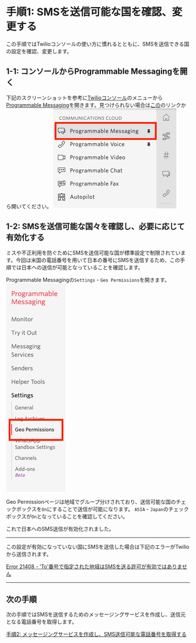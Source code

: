 #  手順1: SMSを送信可能な国を確認、変更する 

この手順ではTwilioコンソールの使い方に慣れるとともに、SMSを送信できる国の設定を確認、変更します。

## 1-1: コンソールからProgrammable Messagingを開く

下記のスクリーンショットを参考に[Twilioコンソール](https://www.twilio.com/console)のメニューから[Programmable Messaging](https://www.twilio.com/console/sms/dashboard)を開きます。見つけられない場合は[この](https://www.twilio.com/console/sms/dashboard)のリンクから開いてください。
![Twilio Console - Programmable Messaging](../assets/console-messaging.png)

## 1-2: SMSを送信可能な国々を確認し、必要に応じて有効化する 

ミスや不正利用を防ぐためにSMSを送信可能な国が標準設定で制限されています。今回は米国の電話番号を用いて日本の番号にSMSを送信するため、この手順では日本への送信が可能となっていることを確認します。

Programmable Messagingの`Settings` - `Geo Permissions`を開きます。
![Twilio Console - Geo Permissions](../assets/console-messaging-geopermissions.png)

Geo Permissionページは地域でグループ分けされており、送信可能な国のチェックボックスを`On`にすることで送信が可能になります。
`ASIA` - `Japan`のチェックボックスが`On`となっていることを確認してください。

これで日本へのSMS送信が有効化されました。

---

この設定が有効になっていない国にSMSを送信した場合は下記のエラーがTwilioから送信されます。

[Error 21408 - 'To'番号で指定された地域はSMSを送る許可が有効ではありません](https://jp.twilio.com/docs/api/errors/21408)

---

## 次の手順

次の手順ではSMSを送信するためのメッセージングサービスを作成し、送信元となる電話番号を取得します。

[手順2: メッセージングサービスを作成し、SMS送信可能な電話番号を取得する](02-try-it-out.md)